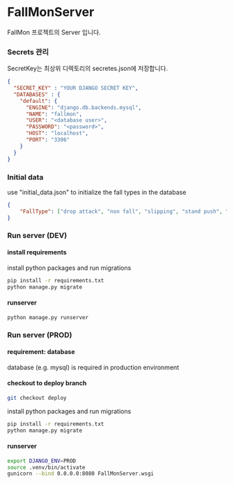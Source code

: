 # FallMonServer

FallMon 프로젝트의 Server 입니다. 


### Secrets 관리
SecretKey는 최상위 디렉토리의 secretes.json에 저장합니다.
```json
{
  "SECRET_KEY" : "YOUR DJANGO SECRET KEY", 
  "DATABASES" : {
    "default": {
      "ENGINE": "django.db.backends.mysql",
      "NAME": "fallmon",
      "USER": "<database user>",
      "PASSWORD": "<password>",
      "HOST": "localhost",
      "PORT": "3306"
    }
  }
} 
```
### Initial data 
use "initial_data.json" to initialize the fall types in the database
```json
{
    "FallType": ["drop attack", "non fall", "slipping", "stand push", "sunken floor", "fall"]
}
```

### Run server (DEV)

#### install requirements
install python packages and run migrations
```bash
pip install -r requirements.txt
python manage.py migrate
```

#### runserver
```bash
python manage.py runserver
```

### Run server (PROD)

#### requirement: database 
database (e.g. mysql) is required in production environment

#### checkout to deploy branch

```bash
git checkout deploy
```

install python packages and run migrations
```bash
pip install -r requirements.txt
python manage.py migrate
```

#### runserver
```bash
export DJANGO_ENV=PROD
source .venv/bin/activate
gunicorn --bind 0.0.0.0:8080 FallMonServer.wsgi
```
